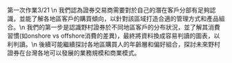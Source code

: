 第一次作業3/21 \n
我們認為證券交易商需要對於自己的潛在客戶分部有足夠認識，並能了解各地區客戶的購買傾向，以針對該區域打造合適的管理方式和產品組合。\n
我們的第一步是認識野村證券於不同地區客戶的分布狀況，並了解其消費習慣(如onshore vs offshore消費的差異)，最終將資料換成容易判讀的圖表，以利判讀。\n
後續可能繼續探討各地區購買人的年齡層和偏好組合，探討未來野村證券在台灣各地可以發展的業務規模和商業模式。
